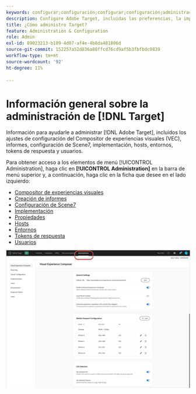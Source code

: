 ```yaml
---
keywords: configurar;configuración;configurar;configuración;administración
description: Configure Adobe Target, incluidas las preferencias, la implementación, la administración de usuarios, las propiedades, la configuración de Scene7, la administración de hosts y los tokens de respuesta.
title: ¿Cómo administro Target?
feature: Administration & Configuration
role: Admin
exl-id: 89023213-b109-4d07-af4e-4b8da481806d
source-git-commit: 152257a52d836a88ffcd76cd9af5b3fbfbdc0839
workflow-type: tm+mt
source-wordcount: '92'
ht-degree: 11%

---
```


# Información general sobre la administración de [!DNL Target]

Información para ayudarle a administrar [!DNL Adobe Target], incluidos los ajustes de configuración del Compositor de experiencias visuales (VEC), informes, configuración de Scene7, implementación, hosts, entornos, tokens de respuesta y usuarios.

Para obtener acceso a los elementos de menú [!UICONTROL Administration], haga clic en **[!UICONTROL Administration]** en la barra de menú superior y, a continuación, haga clic en la ficha que desee en el lado izquierdo:

* [Compositor de experiencias visuales](/help/main/administrating-target/visual-experience-composer-set-up.md)
* [Creación de informes](/help/main/administrating-target/reporting.md)
* [Configuración de Scene7](/help/main/administrating-target/scene7-settings.md)
* [Implementación](/help/main/c-implementing-target/implementing-target.md)
* [Propiedades](/help/main/administrating-target/c-user-management/property-channel/property-channel.md)
* [Hosts](/help/main/administrating-target/hosts.md)
* [Entornos](/help/main/administrating-target/environments.md)
* [Tokens de respuesta](/help/main/administrating-target/response-tokens.md)
* [Usuarios](/help/main/administrating-target/c-user-management/user-management.md)

![Menú de administración de Adobe Target](/help/main/administrating-target/assets/administration.png)
